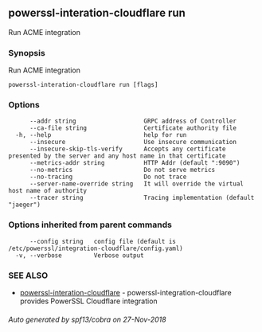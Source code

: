 ## powerssl-interation-cloudflare run

Run ACME integration

### Synopsis

Run ACME integration

```
powerssl-interation-cloudflare run [flags]
```

### Options

```
      --addr string                   GRPC address of Controller
      --ca-file string                Certificate authority file
  -h, --help                          help for run
      --insecure                      Use insecure communication
      --insecure-skip-tls-verify      Accepts any certificate presented by the server and any host name in that certificate
      --metrics-addr string           HTTP Addr (default ":9090")
      --no-metrics                    Do not serve metrics
      --no-tracing                    Do not trace
      --server-name-override string   It will override the virtual host name of authority
      --tracer string                 Tracing implementation (default "jaeger")
```

### Options inherited from parent commands

```
      --config string   config file (default is /etc/powerssl/integration-cloudflare/config.yaml)
  -v, --verbose         Verbose output
```

### SEE ALSO

* [powerssl-interation-cloudflare](powerssl-interation-cloudflare.md)	 - powerssl-integration-cloudflare provides PowerSSL Cloudflare integration

###### Auto generated by spf13/cobra on 27-Nov-2018
